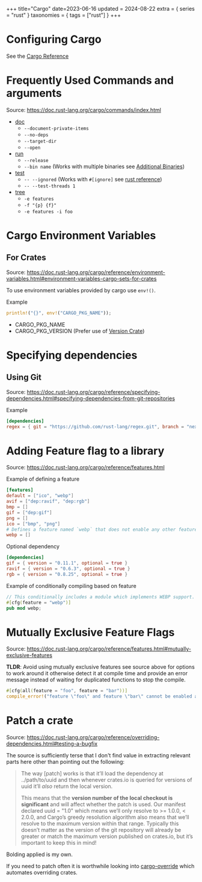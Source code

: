 +++
title="Cargo"
date=2023-06-16
updated = 2024-08-22
extra = { series = "rust" }
taxonomies = { tags = ["rust"] }
+++

# Configuring Cargo

See the [Cargo Reference](https://doc.rust-lang.org/cargo/reference/config.html#configuration-format)

# Frequently Used Commands and arguments

Source: <https://doc.rust-lang.org/cargo/commands/index.html>

- [doc](https://doc.rust-lang.org/cargo/commands/cargo-doc.html)
  - `--document-private-items`
  - `--no-deps`
  - `--target-dir`
  - `--open`
- [run](https://doc.rust-lang.org/cargo/commands/cargo-run.html)
  - `--release`
  - `--bin name` (Works with multiple binaries see [Additional Binaries](https://doc.rust-lang.org/cargo/reference/cargo-targets.html?highlight=bin#binaries))
- [test](https://doc.rust-lang.org/cargo/commands/cargo-test.html)
  - `-- --ignored` (Works with `#[ignore]`
    see [rust reference](https://doc.rust-lang.org/reference/attributes/testing.html#the-ignore-attribute))
  - `-- --test-threads 1`
- [tree](https://doc.rust-lang.org/cargo/reference/features.html#inspecting-resolved-features)
  - `-e features`
  - `-f "{p} {f}"`
  - `-e features -i foo`

# Cargo Environment Variables

## For Crates

Source: <https://doc.rust-lang.org/cargo/reference/environment-variables.html#environment-variables-cargo-sets-for-crates>

To use environment variables provided by cargo use `env!()`.

Example

```rust
println!("{}", env!("CARGO_PKG_NAME"));
```

- CARGO_PKG_NAME
- CARGO_PKG_VERSION (Prefer use of [Version Crate](https://crates.io/crates/version))

# Specifying dependencies

## Using Git

Source: <https://doc.rust-lang.org/cargo/reference/specifying-dependencies.html#specifying-dependencies-from-git-repositories>

Example

```toml
[dependencies]
regex = { git = "https://github.com/rust-lang/regex.git", branch = "next" }
```

# Adding Feature flag to a library

Source: <https://doc.rust-lang.org/cargo/reference/features.html>

Example of defining a feature

```toml
[features]
default = ["ico", "webp"]
avif = ["dep:ravif", "dep:rgb"]
bmp = []
gif = ["dep:gif"]
png = []
ico = ["bmp", "png"]
# Defines a feature named `webp` that does not enable any other features.
webp = []
```

Optional dependency

```toml
[dependencies]
gif = { version = "0.11.1", optional = true }
ravif = { version = "0.6.3", optional = true }
rgb = { version = "0.8.25", optional = true }
```

Example of conditionally compiling based on feature

```rust
// This conditionally includes a module which implements WEBP support.
#[cfg(feature = "webp")]
pub mod webp;
```

# Mutually Exclusive Feature Flags

Source: <https://doc.rust-lang.org/cargo/reference/features.html#mutually-exclusive-features>

**TLDR**: Avoid using mutually exclusive features see source above for options to work around it otherwise detect it at compile time and provide an error message instead of waiting for duplicated functions to stop the compile.

```rust
#[cfg(all(feature = "foo", feature = "bar"))]
compile_error!("feature \"foo\" and feature \"bar\" cannot be enabled at the same time");
```

# Patch a crate

Source: <https://doc.rust-lang.org/cargo/reference/overriding-dependencies.html#testing-a-bugfix>

The source is sufficiently terse that I don't find value in extracting relevant parts here other than pointing out the following:

> The way [patch] works is that it’ll load the dependency at ../path/to/uuid and then whenever crates.io is queried for versions of uuid it’ll _also_ return the local version.
>
> This means that the **version number of the local checkout is significant** and will affect whether the patch is used. Our manifest declared uuid = "1.0" which means we’ll only resolve to >= 1.0.0, < 2.0.0, and Cargo’s greedy resolution algorithm also means that we’ll resolve to the maximum version within that range. Typically this doesn’t matter as the version of the git repository will already be greater or match the maximum version published on crates.io, but it’s important to keep this in mind!

Bolding applied is my own.

If you need to patch often it is worthwhile looking into [cargo-override](https://crates.io/crates/cargo-override) which automates overriding crates.
